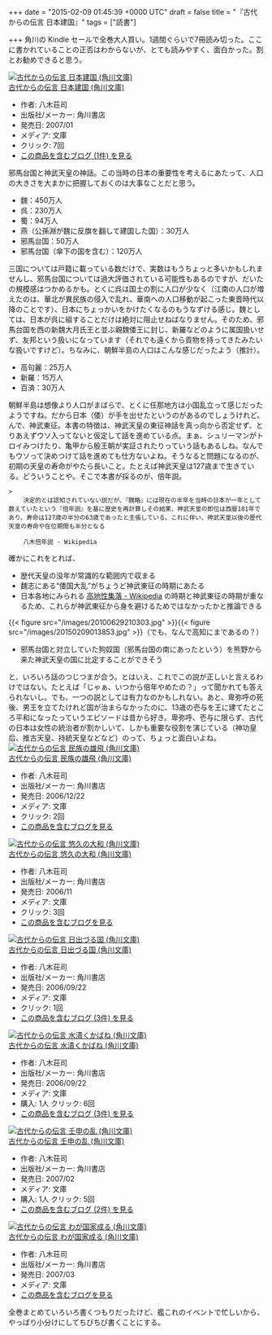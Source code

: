 
+++
date = "2015-02-09 01:45:39 +0000 UTC"
draft = false
title = "『古代からの伝言 日本建国』"
tags = ["読書"]

+++
角川の Kindle セールで全巻大人買い。1週間ぐらいで7冊読み切った。ここに書かれていることの正否はわからないが、とても読みやすく、面白かった。割とお勧めできると思う。<div class="hatena-asin-detail"><a href="http://www.amazon.co.jp/exec/obidos/ASIN/4043828055/bestylesnet-22/"><img src="http://ecx.images-amazon.com/images/I/514nHX3HxXL._SL160_.jpg" class="hatena-asin-detail-image" alt="古代からの伝言 日本建国 (角川文庫)" title="古代からの伝言 日本建国 (角川文庫)"/></a><div class="hatena-asin-detail-info"><a href="http://www.amazon.co.jp/exec/obidos/ASIN/4043828055/bestylesnet-22/">古代からの伝言 日本建国 (角川文庫)</a><ul><li><span class="hatena-asin-detail-label">作者:</span> 八木荘司</li><li><span class="hatena-asin-detail-label">出版社/メーカー:</span> 角川書店</li><li><span class="hatena-asin-detail-label">発売日:</span> 2007/01</li><li><span class="hatena-asin-detail-label">メディア:</span> 文庫</li><li> <span class="hatena-asin-detail-label">クリック</span>: 7回</li><li><a href="http://d.hatena.ne.jp/asin/4043828055/bestylesnet-22" target="_blank">この商品を含むブログ (1件) を見る</a></li></ul></div><div class="hatena-asin-detail-foot"></div></div>邪馬台国と神武天皇の神話。この当時の日本の重要性を考えるにあたって、人口の大きさを大まかに把握しておくのは大事なことだと思う。

<ul>
<li>魏：450万人</li>
<li>呉：230万人</li>
<li>蜀：94万人</li>
<li>燕（公孫淵が魏に反旗を翻して建国した国）：30万人</li>
<li>邪馬台国：50万人</li>
<li>邪馬台国（傘下の国を含む）：120万人</li>
</ul>三国については戸籍に載っている数だけで、実数はもうちょっと多いかもしれませんし、邪馬台国については過大評価されている可能性もあるのですが、だいたの規模感はつかめるかも。とくに呉は国土の割に人口が少なく（江南の人口が増えたのは、華北が異民族の侵入で乱れ、華南への人口移動が起こった東晋時代以降のことです）、日本にちょっかいをかけたくなるのもうなずける感じ。魏としては、日本が呉に組することだけは絶対に阻止せねばなりません。そのため、邪馬台国を西の新魏大月氏王と並ぶ親魏倭王に封じ、新羅などのように属国扱いせず、友邦という扱いになっています（それでも遠くから貢物を持ってきたみたいな扱いですけど）。ちなみに、朝鮮半島の人口はこんな感じだったよう（推計）。

<ul>
<li>高句麗：25万人</li>
<li>新羅：15万人</li>
<li>百済：30万人</li>
</ul>朝鮮半島は想像より人口がまばらで、とくに任那地方は小国乱立って感じだったようですね。だから日本（倭）が手を出せたというのがあるのでしょうけれど。んで、神武東征。本書の特徴は、神武天皇の東征神話を真っ向から否定せず、とりあえずウソ入ってないと仮定して話を進めている点。まぁ、シュリーマンがトロイみつけたり、亀甲から殷王朝が実証されたりっていう話もあるしね。なんでもウソって決めつけて話を進めても仕方ないよね。そうなると問題になるのが、初期の天皇の寿命がやたら長いこと。たとえば神武天皇は127歳まで生きている。どういうことや。そこで本書が採るのが、倍年説。 

    >
        決定的とは認知されていない説だが、『魏略』には現在の半年を当時の日本が一年として数えていたという『倍年説』を基に歴史を再計算しその結果、神武天皇の即位は西暦181年であり、寿命は127歳の半分の63歳であったと主張している。これに伴い、神武天皇以後の歴代天皇の寿命や在位期間も半分となる

        八木倍年説 - Wikipedia
    
確かにこれをとれば、

<ul>
<li>歴代天皇の没年が常識的な範囲内で収まる</li>
<li>魏志にある“倭国大乱”がちょうど神武東征の時期にあたる</li>
<li>日本各地にみられる <a href="http://ja.wikipedia.org/wiki/%E9%AB%98%E5%9C%B0%E6%80%A7%E9%9B%86%E8%90%BD">高地性集落 - Wikipedia</a> の時期と神武東征の時期が重なるため、これらが神武東征から身を避けるためではなかったかと推論できる</li>
</ul>{{< figure src="/images/20100629210303.jpg"  >}}{{< figure src="/images/20150209013853.jpg"  >}}（でも、なんで高知にまであるの？）

<ul>
<li>邪馬台国と対立していた狗奴国（邪馬台国の南にあったという）を熊野から来た神武天皇の国に比定することができそう</li>
</ul>と、いろいろ話のつじつまが合う。とはいえ、これでこの説が正しいと言えるわけではない。たとえば「じゃぁ、いつから倍年やめたの？」って聞かれても答えられないし。でも、一つの説としては有力なのかもしれない。あと、卑弥呼の死後、男王を立てたけれど国が治まらなかったのに、13歳の壱与を王に建てたところ平和になったっていうエピソードは昔から好き。卑弥呼、壱与に限らず、古代の日本は女性の統治者が割かしいて、しかも重要な役割を演じている（神功皇后、推古天皇、持統天皇などなど）のって、ちょっと面白いよね。<div class="hatena-asin-detail"><a href="http://www.amazon.co.jp/exec/obidos/ASIN/4043828047/bestylesnet-22/"><img src="http://ecx.images-amazon.com/images/I/518Ft-aTDhL._SL160_.jpg" class="hatena-asin-detail-image" alt="古代からの伝言 民族の雄飛 (角川文庫)" title="古代からの伝言 民族の雄飛 (角川文庫)"/></a><div class="hatena-asin-detail-info"><a href="http://www.amazon.co.jp/exec/obidos/ASIN/4043828047/bestylesnet-22/">古代からの伝言 民族の雄飛 (角川文庫)</a><ul><li><span class="hatena-asin-detail-label">作者:</span> 八木荘司</li><li><span class="hatena-asin-detail-label">出版社/メーカー:</span> 角川書店</li><li><span class="hatena-asin-detail-label">発売日:</span> 2006/12/22</li><li><span class="hatena-asin-detail-label">メディア:</span> 文庫</li><li> <span class="hatena-asin-detail-label">クリック</span>: 2回</li><li><a href="http://d.hatena.ne.jp/asin/4043828047/bestylesnet-22" target="_blank">この商品を含むブログを見る</a></li></ul></div><div class="hatena-asin-detail-foot"></div></div><div class="hatena-asin-detail"><a href="http://www.amazon.co.jp/exec/obidos/ASIN/4043828039/bestylesnet-22/"><img src="http://ecx.images-amazon.com/images/I/51diGBuVm%2BL._SL160_.jpg" class="hatena-asin-detail-image" alt="古代からの伝言 悠久の大和 (角川文庫)" title="古代からの伝言 悠久の大和 (角川文庫)"/></a><div class="hatena-asin-detail-info"><a href="http://www.amazon.co.jp/exec/obidos/ASIN/4043828039/bestylesnet-22/">古代からの伝言 悠久の大和 (角川文庫)</a><ul><li><span class="hatena-asin-detail-label">作者:</span> 八木荘司</li><li><span class="hatena-asin-detail-label">出版社/メーカー:</span> 角川書店</li><li><span class="hatena-asin-detail-label">発売日:</span> 2006/11</li><li><span class="hatena-asin-detail-label">メディア:</span> 文庫</li><li> <span class="hatena-asin-detail-label">クリック</span>: 3回</li><li><a href="http://d.hatena.ne.jp/asin/4043828039/bestylesnet-22" target="_blank">この商品を含むブログを見る</a></li></ul></div><div class="hatena-asin-detail-foot"></div></div><div class="hatena-asin-detail"><a href="http://www.amazon.co.jp/exec/obidos/ASIN/4043828012/bestylesnet-22/"><img src="http://ecx.images-amazon.com/images/I/51C5hdoxHaL._SL160_.jpg" class="hatena-asin-detail-image" alt="古代からの伝言 日出づる国 (角川文庫)" title="古代からの伝言 日出づる国 (角川文庫)"/></a><div class="hatena-asin-detail-info"><a href="http://www.amazon.co.jp/exec/obidos/ASIN/4043828012/bestylesnet-22/">古代からの伝言 日出づる国 (角川文庫)</a><ul><li><span class="hatena-asin-detail-label">作者:</span> 八木荘司</li><li><span class="hatena-asin-detail-label">出版社/メーカー:</span> 角川書店</li><li><span class="hatena-asin-detail-label">発売日:</span> 2006/09/22</li><li><span class="hatena-asin-detail-label">メディア:</span> 文庫</li><li> <span class="hatena-asin-detail-label">クリック</span>: 1回</li><li><a href="http://d.hatena.ne.jp/asin/4043828012/bestylesnet-22" target="_blank">この商品を含むブログ (3件) を見る</a></li></ul></div><div class="hatena-asin-detail-foot"></div></div><div class="hatena-asin-detail"><a href="http://www.amazon.co.jp/exec/obidos/ASIN/4043828020/bestylesnet-22/"><img src="http://ecx.images-amazon.com/images/I/51wqxnqratL._SL160_.jpg" class="hatena-asin-detail-image" alt="古代からの伝言 水漬くかばね (角川文庫)" title="古代からの伝言 水漬くかばね (角川文庫)"/></a><div class="hatena-asin-detail-info"><a href="http://www.amazon.co.jp/exec/obidos/ASIN/4043828020/bestylesnet-22/">古代からの伝言 水漬くかばね (角川文庫)</a><ul><li><span class="hatena-asin-detail-label">作者:</span> 八木荘司</li><li><span class="hatena-asin-detail-label">出版社/メーカー:</span> 角川書店</li><li><span class="hatena-asin-detail-label">発売日:</span> 2006/09/22</li><li><span class="hatena-asin-detail-label">メディア:</span> 文庫</li><li><span class="hatena-asin-detail-label">購入</span>: 1人 <span class="hatena-asin-detail-label">クリック</span>: 6回</li><li><a href="http://d.hatena.ne.jp/asin/4043828020/bestylesnet-22" target="_blank">この商品を含むブログ (3件) を見る</a></li></ul></div><div class="hatena-asin-detail-foot"></div></div><div class="hatena-asin-detail"><a href="http://www.amazon.co.jp/exec/obidos/ASIN/4043828063/bestylesnet-22/"><img src="http://ecx.images-amazon.com/images/I/51EtqW4j7qL._SL160_.jpg" class="hatena-asin-detail-image" alt="古代からの伝言 壬申の乱 (角川文庫)" title="古代からの伝言 壬申の乱 (角川文庫)"/></a><div class="hatena-asin-detail-info"><a href="http://www.amazon.co.jp/exec/obidos/ASIN/4043828063/bestylesnet-22/">古代からの伝言 壬申の乱 (角川文庫)</a><ul><li><span class="hatena-asin-detail-label">作者:</span> 八木荘司</li><li><span class="hatena-asin-detail-label">出版社/メーカー:</span> 角川書店</li><li><span class="hatena-asin-detail-label">発売日:</span> 2007/02</li><li><span class="hatena-asin-detail-label">メディア:</span> 文庫</li><li><span class="hatena-asin-detail-label">購入</span>: 1人 <span class="hatena-asin-detail-label">クリック</span>: 5回</li><li><a href="http://d.hatena.ne.jp/asin/4043828063/bestylesnet-22" target="_blank">この商品を含むブログ (2件) を見る</a></li></ul></div><div class="hatena-asin-detail-foot"></div></div><div class="hatena-asin-detail"><a href="http://www.amazon.co.jp/exec/obidos/ASIN/4043828071/bestylesnet-22/"><img src="http://ecx.images-amazon.com/images/I/51yl5ipUndL._SL160_.jpg" class="hatena-asin-detail-image" alt="古代からの伝言 わが国家成る (角川文庫)" title="古代からの伝言 わが国家成る (角川文庫)"/></a><div class="hatena-asin-detail-info"><a href="http://www.amazon.co.jp/exec/obidos/ASIN/4043828071/bestylesnet-22/">古代からの伝言 わが国家成る (角川文庫)</a><ul><li><span class="hatena-asin-detail-label">作者:</span> 八木荘司</li><li><span class="hatena-asin-detail-label">出版社/メーカー:</span> 角川書店</li><li><span class="hatena-asin-detail-label">発売日:</span> 2007/03</li><li><span class="hatena-asin-detail-label">メディア:</span> 文庫</li><li><a href="http://d.hatena.ne.jp/asin/4043828071/bestylesnet-22" target="_blank">この商品を含むブログを見る</a></li></ul></div><div class="hatena-asin-detail-foot"></div></div>全巻まとめていろいろ書くつもりだったけど、艦これのイベントで忙しいから、やっぱり小分けにしてちびちび書くことにする。


